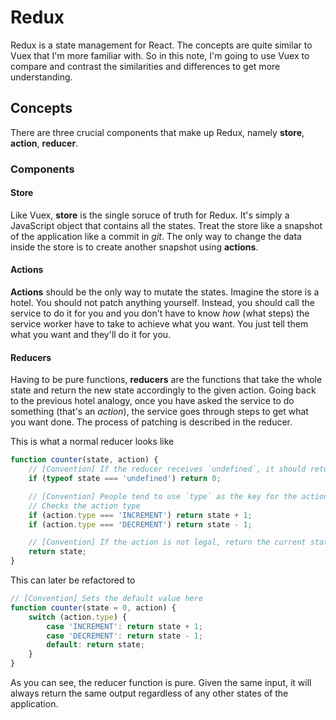 # Redux

Redux is a state management for React. The concepts are quite similar to Vuex that I'm more familiar with. So in this note, I'm going to use Vuex to compare and contrast the similarities and differences to get more understanding.

## Concepts

There are three crucial components that make up Redux, namely **store**, **action**, **reducer**.

### Components

#### Store

Like Vuex, **store** is the single soruce of truth for Redux. It's simply a JavaScript object that contains all the states. Treat the store like a snapshot of the application like a commit in *git*. The only way to change the data inside the store is to create another snapshot using **actions**.

#### Actions

**Actions** should be the only way to mutate the states. Imagine the store is a hotel. You should not patch anything yourself. Instead, you should call the service to do it for you and you don't have to know *how* (what steps) the service worker have to take to achieve what you want. You just tell them what you want and they'll do it for you.

#### Reducers

Having to be pure functions, **reducers** are the functions that take the whole state and return the new state accordingly to the given action. Going back to the previous hotel analogy, once you have asked the service to do something (that's an *action*), the service goes through steps to get what you want done. The process of patching is described in the reducer.

This is what a normal reducer looks like

```javascript
function counter(state, action) {
    // [Convention] If the reducer receives `undefined`, it should return what it considers to be the initial value of the state
    if (typeof state === 'undefined') return 0;

    // [Convention] People tend to use `type` as the key for the action type. It could be something else but why would you do that?
    // Checks the action type
    if (action.type === 'INCREMENT') return state + 1;
    if (action.type === 'DECREMENT') return state - 1;

    // [Convention] If the action is not legal, return the current state
    return state;
}
```

This can later be refactored to

```javascript
// [Convention] Sets the default value here
function counter(state = 0, action) {
    switch (action.type) {
        case 'INCREMENT': return state + 1;
        case 'DECREMENT': return state - 1;
        default: return state;
    }
}
```

As you can see, the reducer function is pure. Given the same input, it will always return the same output regardless of any other states of the application.
